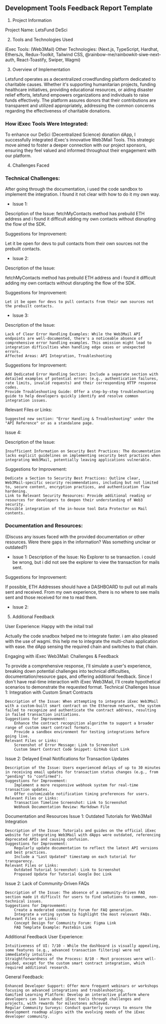 ## Development Tools Feedback Report Template

1. Project Information

Project Name: LetsFund DeSci

2. Tools and Technologies Used

iExec Tools: (Web3Mail)
Other Technologies: (Next.js, TypeScript, Hardhat, EthersJs, Redux-Toolkit, Tailwind CSS, @rainbow-me/rainbowkit-siwe-next-auth, React-Toastify, Swiper, Wagmi)

3. Overview of Implementation

Letsfund operates as a decentralized crowdfunding platform dedicated to charitable causes. Whether it's supporting humanitarian projects, funding healthcare initiatives, providing educational resources, or aiding disaster relief efforts, letsfund empowers organizations and individuals to raise funds effectively. The platform assures donors that their contributions are transparent and utilized appropriately, addressing the common concerns regarding the effectiveness of charitable donations. 

### How iExec Tools Were Integrated:

To enhance our DeSci (Decentralized Science) donation dApp, I successfully integrated iExec's innovative Web3Mail Tools. This strategic move aimed to foster a deeper connection with our project sponsors, ensuring they feel valued and informed throughout their engagement with our platform.

4. Challenges Faced

### Technical Challenges:

After going through the documentation, i used the code sandbox to implement the integration. I found it not clear with how to do it my own way.

- Issue 1:

Description of the Issue:
fetchMyContacts method has prebuild ETH address and i found it difficult adding my own contacts without disrupting the flow of the SDK. 

Suggestions for Improvement:

Let it be open for devs to pull contacts from their own sources not the prebuilt contacts.

- Issue 2: 

Description of the Issue:

fetchMyContacts method has prebuild ETH address and i found it difficult adding my own contacts without disrupting the flow of the SDK. 

Suggestions for Improvement:

    Let it be open for devs to pull contacts from their own sources not the prebuilt contacts.

- Issue 3:

Description of the Issue:

    Lack of Clear Error Handling Examples: While the Web3Mail API endpoints are well-documented, there's a noticeable absence of comprehensive error handling examples. This omission might lead to integration difficulties when handling edge cases or unexpected errors.
    Affected Areas: API Integration, Troubleshooting

Suggestions for Improvement:

    Add Dedicated Error Handling Section: Include a separate section with detailed examples of potential errors (e.g., authentication failures, rate limits, invalid requests) and their corresponding HTTP response codes.
    Provide Troubleshooting Guide: Offer a step-by-step troubleshooting guide to help developers quickly identify and resolve common integration issues.

Relevant Files or Links:

    Suggested new section: "Error Handling & Troubleshooting" under the "API Reference" or as a standalone page.

Issue 4:

Description of the Issue:

    Insufficient Information on Security Best Practices: The documentation lacks explicit guidelines on implementing security best practices when integrating Web3Mail, potentially leaving applications vulnerable. 
    
Suggestions for Improvement:

    Dedicate a Section to Security Best Practices: Outline clear, Web3Mail-specific security recommendations, including but not limited to, secure content, encryption practices, and authentication flow hardening.
    Link to Relevant Security Resources: Provide additional reading or resources for developers to deepen their understanding of Web3 security.
    Possible integration of the in-house tool Data Protector on Mail contents.

### Documentation and Resources:

(Discuss any issues faced with the provided documentation or other resources. Were there gaps in the information? Was something unclear or outdated?)

- Issue 1:
Description of the Issue: No Explorer to se transaction. i could be wrong, but i did not see the explorer to view the transaction for mails sent.

Suggestions for Improvement:

If possible, ETH Addresses should have a DASHBOARD to pull out all mails sent and received. From my own experience, there is no where to see mails sent and those received for me to read them.

- Issue 2:

5. Additional Feedback

User Experience: Happy with the initail trail

Actually the code snadbox helped me to integrate faster. i am also pleased with the use of wagmi. this help me to integrate the multi-chain application with ease. the dApp sensing the required chain and switches to that chain.

























Engaging with iExec Web3Mail: Challenges & Feedback

To provide a comprehensive response, I'll simulate a user's experience, breaking down potential challenges into technical difficulties, documentation/resource gaps, and offering additional feedback. Since I don't have real-time interaction with iExec Web3Mail, I'll create hypothetical scenarios to demonstrate the requested format.
Technical Challenges
Issue 1: Integration with Custom Smart Contracts

    Description of the Issue: When attempting to integrate iExec Web3Mail with a custom-built smart contract on the Ethereum network, the system failed to recognize and authenticate the contract address, resulting in failed transaction initiations.
    Suggestions for Improvement:
        Enhance the contract recognition algorithm to support a broader range of custom smart contract formats.
        Provide a sandbox environment for testing integrations before going live.
    Relevant Files or Links:
        Screenshot of Error Message: Link to Screenshot
        Custom Smart Contract Code Snippet: GitHub Gist Link

Issue 2: Delayed Email Notifications for Transaction Updates

    Description of the Issue: Users experienced delays of up to 30 minutes in receiving email updates for transaction status changes (e.g., from "pending" to "confirmed").
    Suggestions for Improvement:
        Implement a more responsive webhook system for real-time transaction updates.
        Offer customizable notification timing preferences for users.
    Relevant Files or Links:
        Transaction Timeline Screenshot: Link to Screenshot
        Webhook Documentation Review: Markdown File

Documentation and Resources
Issue 1: Outdated Tutorials for Web3Mail Integration

    Description of the Issue: Tutorials and guides on the official iExec website for integrating Web3Mail with dApps were outdated, referencing deprecated APIs and causing confusion.
    Suggestions for Improvement:
        Regularly update documentation to reflect the latest API versions and best practices.
        Include a "Last Updated" timestamp on each tutorial for transparency.
    Relevant Files or Links:
        Outdated Tutorial Screenshot: Link to Screenshot
        Proposed Update for Tutorial Google Doc Link

Issue 2: Lack of Community-Driven FAQs

    Description of the Issue: The absence of a community-driven FAQ section made it difficult for users to find solutions to common, non-technical issues.
    Suggestions for Improvement:
        Create a moderated community forum for FAQ generation.
        Integrate a voting system to highlight the most relevant FAQs.
    Relevant Files or Links:
        Concept Design for Community Forum: Figma Link
        FAQ Template Example: Pastebin Link

Additional Feedback
User Experience:

    Intuitiveness of UI: 7/10 - While the dashboard is visually appealing, some features (e.g., advanced transaction filtering) were not immediately intuitive.
    Straightforwardness of the Process: 8/10 - Most processes were well-guided, except for the custom smart contract integration, which required additional research.

General Feedback:

    Enhanced Developer Support: Offer more frequent webinars or workshops focusing on advanced integrations and troubleshooting.
    Gamified Learning Platform: Develop an interactive platform where developers can learn about iExec tools through challenges and projects, with rewards for milestones achieved.
    Regular Community Surveys: Conduct quarterly surveys to ensure the development roadmap aligns with the evolving needs of the iExec developer community.
